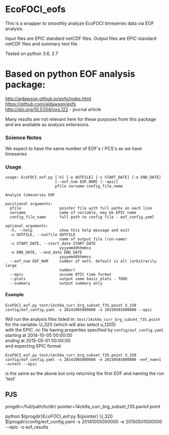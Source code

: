 # EcoFOCI_eofs

This is a wrapper to smoothly analyze EcoFOCI timeseries data via EOF analysis.

Input files are EPIC standard netCDF files.  Output files are EPIC standard netCDF files and summary text file.

Tested on python 3.6, 2.7

# Based on python EOF analysis package:
http://ajdawson.github.io/eofs/index.html   
https://github.com/ajdawson/eofs   
http://doi.org/10.5334/jors.122 - journal article   

Many results are not relevant here for these purposes from this package and are available as analysis extensions.

### Science Notes

We expect to have the same number of EOF's / PCS's as we have timeseries


### Usage
```
usage: EcoFOCI_eof.py [-h] [-o OUTFILE] [-s START_DATE] [-e END_DATE]
                      [--eof_num EOF_NUM] [--epic]
                      pfile varname config_file_name

Analyze timeseries EOF

positional arguments:
  pfile                 pointer file with full paths on each line
  varname               name of variable, may be EPIC name
  config_file_name      full path to config file - eof_config.yaml

optional arguments:
  -h, --help            show this help message and exit
  -o OUTFILE, --outfile OUTFILE
                        name of output file (run-name)
  -s START_DATE, --start_date START_DATE
                        yyyymmddhhmmss
  -e END_DATE, --end_date END_DATE
                        yyyymmddhhmmss
  --eof_num EOF_NUM     number of eofs. default is all (arbitrarily large
                        number)
  --epic                assume EPIC time format
  --plots               output some basic plots - TODO
  --summary             output summary only
```

#### Example
```
EcoFOCI_eof.py test/14ck9a_curr_brg_subset_f35.point U_320 config/eof_config.yaml -s 20141005000000 -e 20150501000000 --epic
```

Will run the analysis files listed in: `test/14ck9a_curr_brg_subset_f35.point`    
for the variable: U_320 (which will also select u_1205)   
with the EPIC .nc file having properties specified by `config/eof_config.yaml`   
starting at 2014-10-05 00:00:00   
ending at 2015-05-01 00:00:00   
and expecting  EPIC format

```
EcoFOCI_eof.py test/14ck9a_curr_brg_subset_f35.point U_320 config/eof_config.yaml -s 20141005000000 -e 20150501000000 -eof_num=1 -o=test --epic
```

is the same as the above but only returning the first EOF and naming the run 'test'



PJS
---

progdir=/full/path/to/dir/
pointer=14ck9a_curr_brg_subset_f35.pavlof.point

python ${progdir}EcoFOCI_eof.py ${pointer} U_320 ${progdir}config/eof_config.yaml -s 20141005000000 -e 20150501000000 --epic -o eof_results

